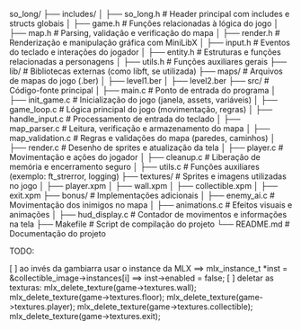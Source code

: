 so_long/
├── includes/
│ ├── so_long.h # Header principal com includes e structs globais
│ ├── game.h # Funções relacionadas à lógica do jogo
│ ├── map.h # Parsing, validação e verificação do mapa
│ ├── render.h # Renderização e manipulação gráfica com MiniLibX
│ ├── input.h # Eventos do teclado e interações do jogador
│ ├── entity.h # Estruturas e funções relacionadas a personagens
│ ├── utils.h # Funções auxiliares gerais
├── lib/ # Bibliotecas externas (como libft, se utilizada)
├── maps/ # Arquivos de mapas do jogo (.ber)
│ ├── level1.ber
│ ├── level2.ber
├── src/ # Código-fonte principal
│ ├── main.c # Ponto de entrada do programa
│ ├── init_game.c # Inicialização do jogo (janela, assets, variáveis)
│ ├── game_loop.c # Lógica principal do jogo (movimentação, regras)
│ ├── handle_input.c # Processamento de entrada do teclado
│ ├── map_parser.c # Leitura, verificação e armazenamento do mapa
│ ├── map_validation.c # Regras e validações do mapa (paredes, caminhos)
│ ├── render.c # Desenho de sprites e atualização da tela
│ ├── player.c # Movimentação e ações do jogador
│ ├── cleanup.c # Liberação de memória e encerramento seguro
│ ├── utils.c # Funções auxiliares (exemplo: ft_strerror, logging)
├── textures/ # Sprites e imagens utilizadas no jogo
│ ├── player.xpm
│ ├── wall.xpm
│ ├── collectible.xpm
│ ├── exit.xpm
├── bonus/ # Implementações adicionais
│ ├── enemy_ai.c # Movimentação dos inimigos no mapa
│ ├── animations.c # Efeitos visuais e animações
│ ├── hud_display.c # Contador de movimentos e informações na tela
├── Makefile # Script de compilação do projeto
└── README.md # Documentação do projeto

TODO:

[ ] ao invés da gambiarra usar o instance da MLX ==> mlx_instance_t \*inst = &collectible_image->instances[i] ==> inst->enabled = false;
[ ] deletar as texturas:
mlx_delete_texture(game->textures.wall);
mlx_delete_texture(game->textures.floor);
mlx_delete_texture(game->textures.player);
mlx_delete_texture(game->textures.collectible);
mlx_delete_texture(game->textures.exit);
